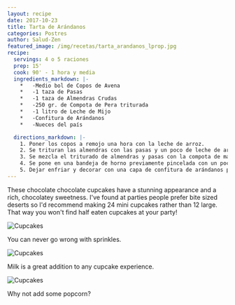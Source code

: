 ```yaml
---
layout: recipe
date: 2017-10-23
title: Tarta de Arándanos
categories: Postres
author: Salud-Zen
featured_image: /img/recetas/tarta_arandanos_lprop.jpg
recipe:
  servings: 4 o 5 raciones
  prep: 15'
  cook: 90' - 1 hora y media
  ingredients_markdown: |-
    *	-Medio bol de Copos de Avena
    *	-1 taza de Pasas
    *	-1 taza de Almendras Crudas
    *	-250 gr. de Compota de Pera triturada
    *	-1 litro de Leche de Mijo
    *	-Confitura de Arándanos
    *	-Nueces del país

  directions_markdown: |-
    1. Poner los copos a remojo una hora con la leche de arroz.
    2. Se trituran las almendras con las pasas y un poco de leche de arroz.
    3. Se mezcla el triturado de almendras y pasas con la compota de manzana y los copos de avena.
    4. Se pone en una bandeja de horno previamente pincelada con un poco de aceite y se hornea 1 hora a 180º.
    5. Dejar enfriar y decorar con una capa de confitura de arándanos por encima bien extendida y unas nueces.
---
```

These chocolate chocolate cupcakes have a stunning appearance and a rich, chocolatey sweetness. I've found at parties people prefer bite sized deserts so I'd recommend making 24 mini cupcakes rather than 12 large. That way you won't find half eaten cupcakes at your party!

![Cupcakes](https://images.unsplash.com/photo-1448131063153-f1e240f98a72?w=1560&h=940&fit=crop)

You can never go wrong with sprinkles.

![Cupcakes](https://images.unsplash.com/photo-1420730614543-e39f93134b0d?w=1560&h=940&fit=crop)

Milk is a great addition to any cupcake experience.

![Cupcakes](https://images.unsplash.com/photo-1457508252818-162dc1934c2f?w=1560&h=940&fit=crop)

Why not add some popcorn?

